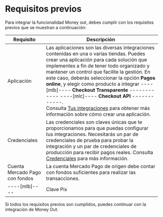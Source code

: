 # Requisitos previos

Para integrar la funcionalidad Money out, debes cumplir con los requisitos previos que se muestran a continuación:

| Requisito | Descripción |
|---|---|
| Aplicación | Las aplicaciones son las diversas integraciones contenidas en una o varias tiendas. Puedes crear una aplicación para cada solución que implementes a fin de tener todo organizado y mantener un control que facilite la gestión. En este caso, deberás seleccionar la opción **Pagos online**, y elegir como producto a integrar ----[mlb]---- **Checkout Transparente** ------------ ----[mlc]---- **Checkout API** ------------. <br>Consulta [Tus integraciones](/developers/es/docs/money-out/additional-content/your-integrations/introduction) para obtener más información sobre cómo crear una aplicación. |
| Credenciales | Las credenciales son claves únicas que te proporcionamos para que puedas configurar tus integraciones. Necesitarás un par de credenciales de prueba para probar la integración y un par de credenciales de producción para recibir pagos reales. Consulta [Credenciales](/developers/es/docs/money-out/additional-content/your-integrations/credentials) para más información. |
| Cuenta Mercado Pago con fondos | La cuenta Mercado Pago de origen debe contar con fondos suficientes para realizar las transacciones. |
----[mlb]---- | Clave Pix | Para integrar Money Out, necesitas registrar las claves Pix. Si aún no hiciste, haz clic [aquí](https://www.youtube.com/watch?v=60tApKYVnkA) para obtener más información sobre cómo registrarlas. | ------------

Si todos los requisitos previos son cumplidos, puedes continuar con la integración de Money Out.
